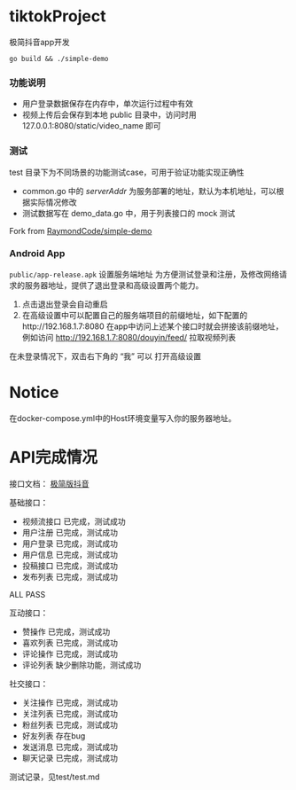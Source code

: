 # tiktokProject

极简抖音app开发

```shell
go build && ./simple-demo
```

### 功能说明

* 用户登录数据保存在内存中，单次运行过程中有效
* 视频上传后会保存到本地 public 目录中，访问时用 127.0.0.1:8080/static/video_name 即可

### 测试

test 目录下为不同场景的功能测试case，可用于验证功能实现正确性

- common.go 中的 _serverAddr_ 为服务部署的地址，默认为本机地址，可以根据实际情况修改
- 测试数据写在 demo_data.go 中，用于列表接口的 mock 测试

Fork from [RaymondCode/simple-demo](https://tiktok-go)

### Android App

`public/app-release.apk` 设置服务端地址
为方便测试登录和注册，及修改网络请求的服务器地址，提供了退出登录和高级设置两个能力。

1. 点击退出登录会自动重启
2. 在高级设置中可以配置自己的服务端项目的前缀地址，如下配置的http://192.168.1.7:8080
   在app中访问上述某个接口时就会拼接该前缀地址，例如访问 http://192.168.1.7:8080/douyin/feed/ 拉取视频列表

在未登录情况下，双击右下角的 “我” 可以 打开高级设置

# Notice

在docker-compose.yml中的Host环境变量写入你的服务器地址。

# API完成情况

接口文档： [极简版抖音](https://www.apifox.cn/apidoc/shared-09d88f32-0b6c-4157-9d07-a36d32d7a75c/)

基础接口：

* 视频流接口   已完成，测试成功
* 用户注册     已完成，测试成功
* 用户登录     已完成，测试成功
* 用户信息     已完成，测试成功
* 投稿接口     已完成，测试成功
* 发布列表     已完成，测试成功

ALL PASS

互动接口：

* 赞操作       已完成，测试成功
* 喜欢列表     已完成，测试成功
* 评论操作     已完成，测试成功
* 评论列表     缺少删除功能，测试成功

社交接口：

* 关注操作     已完成，测试成功
* 关注列表     已完成，测试成功
* 粉丝列表     已完成，测试成功
* 好友列表     存在bug
* 发送消息     已完成，测试成功
* 聊天记录     已完成，测试成功

测试记录，见test/test.md